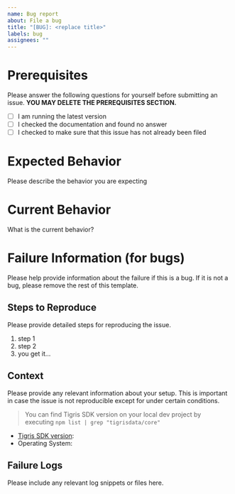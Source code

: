 ```yaml
---
name: Bug report
about: File a bug
title: "[BUG]: <replace title>"
labels: bug
assignees: ""
---
```


# Prerequisites

Please answer the following questions for yourself before submitting an issue. **YOU MAY DELETE THE PREREQUISITES SECTION.**

- [ ] I am running the latest version
- [ ] I checked the documentation and found no answer
- [ ] I checked to make sure that this issue has not already been filed

# Expected Behavior

Please describe the behavior you are expecting

# Current Behavior

What is the current behavior?

# Failure Information (for bugs)

Please help provide information about the failure if this is a bug. If it is not a bug, please remove the rest of this template.

## Steps to Reproduce

Please provide detailed steps for reproducing the issue.

1. step 1
2. step 2
3. you get it...

## Context

Please provide any relevant information about your setup. This is important in case the issue is not reproducible except for under certain conditions.

> You can find Tigris SDK version on your local dev project by executing `npm list | grep "tigrisdata/core"`

- [Tigris SDK version](https://www.npmjs.com/package/@tigrisdata/core?activeTab=versions):
- Operating System:

## Failure Logs

Please include any relevant log snippets or files here.
